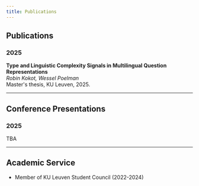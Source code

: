 ```yaml
---
title: Publications
---
```


## Publications

### 2025

**Type and Linguistic Complexity Signals in Multilingual Question Representations**  
*Robin Kokot, Wessel Poelman*  
Master's thesis, KU Leuven, 2025.

---

## Conference Presentations

### 2025

TBA

---

## Academic Service

- Member of KU Leuven Student Council (2022-2024)